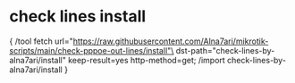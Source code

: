 # check lines install

{
  /tool fetch url="https://raw.githubusercontent.com/Alna7ari/mikrotik-scripts/main/check-pppoe-out-lines/install"\
  dst-path="check-lines-by-alna7ari/install" keep-result=yes http-method=get;
  /import check-lines-by-alna7ari/install
}
